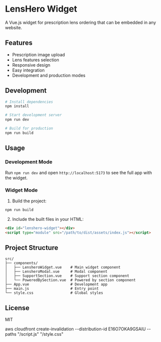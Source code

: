 # LensHero Widget

A Vue.js widget for prescription lens ordering that can be embedded in any website.

## Features

- Prescription image upload
- Lens features selection
- Responsive design
- Easy integration
- Development and production modes

## Development

```bash
# Install dependencies
npm install

# Start development server
npm run dev

# Build for production
npm run build
```

## Usage

### Development Mode

Run `npm run dev` and open `http://localhost:5173` to see the full app with the widget.

### Widget Mode

1. Build the project:

```bash
npm run build
```

2. Include the built files in your HTML:

```html
<div id="lenshero-widget"></div>
<script type="module" src="/path/to/dist/assets/index.js"></script>
```

## Project Structure

```
src/
├── components/
│   ├── LensheroWidget.vue    # Main widget component
│   ├── LensheroModal.vue     # Modal component
│   ├── SupportSection.vue    # Support section component
│   └── PoweredBySection.vue  # Powered by section component
├── App.vue                   # Development app
├── main.js                   # Entry point
└── style.css                 # Global styles
```

## License

MIT

aws cloudfront create-invalidation --distribution-id E16O7OKA9GSAIU --paths "/script.js" "/style.css"
